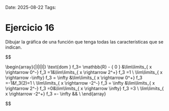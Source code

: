 Date: 2025-08-22
Tags: 

# Ejercicio 16

 
Dibujar la gráfica de una función que tenga todas las características que se indican.




$$

\begin{array}{|l|l|l|}
   \text{dom } f_3= \mathbb{R} - \{ 0 \} &\lim\limits_{ x \rightarrow  0^-}  f_3 =1&\lim\limits_{ x \rightarrow  2^+}  f_3 =1 \\ \lim\limits_{ x \rightarrow  -\infty}  f_3 = \infty &\lim\limits_{ x \rightarrow  0^+}  f_3 =-1&f_3(2)=1 \\ \lim\limits_{ x \rightarrow  -2^-}  f_3 = \infty &\lim\limits_{ x \rightarrow  2^-}  f_3 =0&\lim\limits_{ x \rightarrow  \infty}  f_3 =3 \\ \lim\limits_{ x \rightarrow  -2^+}  f_3 =- \infty && \\ 
\end{array}

$$
